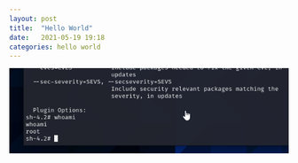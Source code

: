 ```yaml
---
layout: post
title:  "Hello World"
date:   2021-05-19 19:18
categories: hello world
---
```


<img src="/assets/images/dailybugle/root.png">
